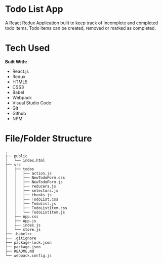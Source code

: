 # Todo List App

A React Redux Application built to keep track of incomplete and completed todo items. Todo items can be created, removed or marked as completed.

# Tech Used

**Built With:**

- React.js
- Redux
- HTML5
- CSS3
- Babel
- Webpack
- Visual Studio Code
- Git
- Github
- NPM

# File/Folder Structure

```
.
├── public
│   └── index.html
├── src
│   ├── todos
│   │   ├── action.js
│   │   ├── NewTodoForm.css
│   │   ├── NewTodoForm.js
│   │   ├── reducers.js
│   │   ├── selectors.js
│   │   ├── thunks.js
│   │   ├── TodoList.css
│   │   ├── TodoList.js
│   │   ├── TodoListItem.css
│   │   └── TodoListItem.js
│   ├── App.css
│   ├── App.js
│   ├── index.js
│   └── store.js
├── .babelrc
├── .gitignore
├── package-lock.json
├── package.json
├── README.md
└── webpack.config.js
```

